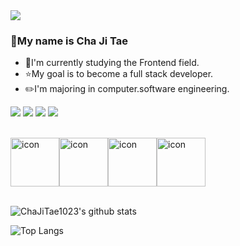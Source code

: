 <img src="https://capsule-render.vercel.app/api?type=waving&color=_hexcode&height=300&section=header&text=Cha%20Ji%20Tae&fontSize=90&animation=twinkling&fontColor=008080&fontAlign=50&fontAlignY=40&desc=WEB%20MASTER" />

### 👋My name is Cha Ji Tae
- 🔭I'm currently studying the Frontend field.  
- ⭐My goal is to become a full stack developer.  
- ✏️I'm majoring in computer.software engineering. 

<a href="https://www.notion.so/ideal-jitae/574437ec9dd5413db99572d6afda0cd3" target="_blank"><img src="https://img.shields.io/badge/Profile-f9af00?style=for-the-badge&logo=About.me&logoColor=white"/></a>
<a href="https://chajitae1023.github.io/" target="_blank"><img src="https://img.shields.io/badge/GitHubPages-222222?style=for-the-badge&logo=GitHubPages&logoColor=white"/></a>
<a href="https://www.instagram.com/daily_jitae/?hl=ko" target="_blank"><img src="https://img.shields.io/badge/Instagram-E4405F?style=for-the-badge&logo=Instagram&logoColor=white"/></a>
<a href="https://www.facebook.com/profile.php?id=100010915368820" target="_blank"><img src="https://img.shields.io/badge/Facebook-1877F2?style=for-the-badge&logo=Facebook&logoColor=white"/></a>

<br>

<div style="display: flex; align-items: flex-start;"><img src="https://techstack-generator.vercel.app/js-icon.svg" alt="icon" width="78" height="78" /><img src="https://techstack-generator.vercel.app/ts-icon.svg" alt="icon" width="78" height="78" /><img src="https://techstack-generator.vercel.app/react-icon.svg" alt="icon" width="78" height="78" /><img src="https://techstack-generator.vercel.app/github-icon.svg" alt="icon" width="78" height="78" /></div>
  

<br/>  
  
![ChaJiTae1023's github stats](https://github-readme-stats.vercel.app/api?username=ChaJiTae1023&show_icons=true&count_private=true&theme=react)

![Top Langs](https://github-readme-stats.vercel.app/api/top-langs/?username=ChaJiTae1023&layout=compact&theme=react)
